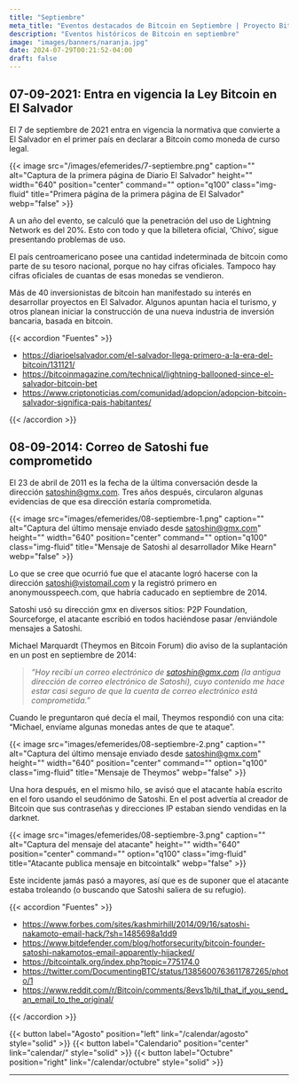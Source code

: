 ```yaml
---
title: "Septiembre"
meta_title: "Eventos destacados de Bitcoin en Septiembre | Proyecto Bitcoin"
description: "Eventos históricos de Bitcoin en septiembre"
image: "images/banners/naranja.jpg"
date: 2024-07-29T00:21:52-04:00
draft: false
---
```


## 07-09-2021: Entra en vigencia la Ley Bitcoin en El Salvador

El 7 de septiembre de 2021 entra en vigencia la normativa que convierte a El Salvador en el primer país en declarar a Bitcoin como moneda de curso legal.

{{< image src="/images/efemerides/7-septiembre.png" caption="" alt="Captura de la primera página de Diario El Salvador" height="" width="640" position="center" command="" option="q100" class="img-fluid" title="Primera página de la primera página de El Salvador" webp="false" >}}

A un año del evento, se calculó que la penetración del uso de Lightning Network es del 20%. Esto con todo y que la billetera oficial, ‘Chivo’, sigue presentando problemas de uso.

El país centroamericano posee una cantidad indeterminada de bitcoin como parte de su tesoro nacional, porque no hay cifras oficiales. Tampoco hay cifras oficiales de cuantas de esas monedas se vendieron.

Más de 40 inversionistas de bitcoin han manifestado su interés en desarrollar proyectos en El Salvador. Algunos apuntan hacia el turismo, y otros planean iniciar la construcción de una nueva industria de inversión bancaria, basada en bitcoin.

{{< accordion "Fuentes" >}}

- <https://diarioelsalvador.com/el-salvador-llega-primero-a-la-era-del-bitcoin/131121/>
- <https://bitcoinmagazine.com/technical/lightning-ballooned-since-el-salvador-bitcoin-bet>
- <https://www.criptonoticias.com/comunidad/adopcion/adopcion-bitcoin-salvador-significa-pais-habitantes/>

{{< /accordion >}}

## 08-09-2014: Correo de Satoshi fue comprometido

El 23 de abril de 2011 es la fecha de la última conversación desde la dirección satoshin@gmx.com. Tres años después, circularon algunas evidencias de que esa dirección estaría comprometida.

{{< image src="images/efemerides/08-septiembre-1.png" caption="" alt="Captura del último mensaje enviado desde satoshin@gmx.com" height="" width="640" position="center" command="" option="q100" class="img-fluid" title="Mensaje de Satoshi al desarrollador Mike Hearn" webp="false" >}}

Lo que se cree que ocurrió fue que el atacante logró hacerse con la dirección satoshi@vistomail.com y la registró primero en anonymousspeech.com, que habría caducado en septiembre de 2014.

Satoshi usó su dirección gmx en diversos sitios: P2P Foundation, Sourceforge, el atacante escribió en todos haciéndose pasar /enviándole mensajes a Satoshi.

Michael Marquardt (Theymos en Bitcoin Forum) dio aviso de la suplantación en un post en septiembre de 2014:

> _“Hoy recibí un correo electrónico de satoshin@gmx.com (la antigua dirección de correo electrónico de Satoshi), cuyo contenido me hace estar casi seguro de que la cuenta de correo electrónico está comprometida.”_

Cuando le preguntaron qué decía el mail, Theymos respondió con una cita: “Michael, envíame algunas monedas antes de que te ataque”.

{{< image src="images/efemerides/08-septiembre-2.png" caption="" alt="Captura del último mensaje enviado desde satoshin@gmx.com" height="" width="640" position="center" command="" option="q100" class="img-fluid" title="Mensaje de Theymos" webp="false" >}}

Una hora después, en el mismo hilo, se avisó que el atacante había escrito en el foro usando el seudónimo de Satoshi. En el post advertía al creador de Bitcoin que sus contraseñas y direcciones IP estaban siendo vendidas en la darknet.

{{< image src="images/efemerides/08-septiembre-3.png" caption="" alt="Captura del mensaje del atacante" height="" width="640" position="center" command="" option="q100" class="img-fluid" title="Atacante publica mensaje en bitcointalk" webp="false" >}}

Este incidente jamás pasó a mayores, así que es de suponer que el atacante estaba troleando (o buscando que Satoshi saliera de su refugio).

{{< accordion "Fuentes" >}}

- <https://www.forbes.com/sites/kashmirhill/2014/09/16/satoshi-nakamoto-email-hack/?sh=1485698a1dd9>
- <https://www.bitdefender.com/blog/hotforsecurity/bitcoin-founder-satoshi-nakamotos-email-apparently-hijacked/>
- <https://bitcointalk.org/index.php?topic=775174.0>
- <https://twitter.com/DocumentingBTC/status/1385600763611787265/photo/1>
- <https://www.reddit.com/r/Bitcoin/comments/8evs1b/til_that_if_you_send_an_email_to_the_original/>

{{< /accordion >}}

{{< button label="Agosto" position="left" link="/calendar/agosto" style="solid" >}} {{< button label="Calendario" position="center" link="calendar/" style="solid" >}} {{< button label="Octubre" position="right" link="/calendar/octubre" style="solid" >}}

<hr>
